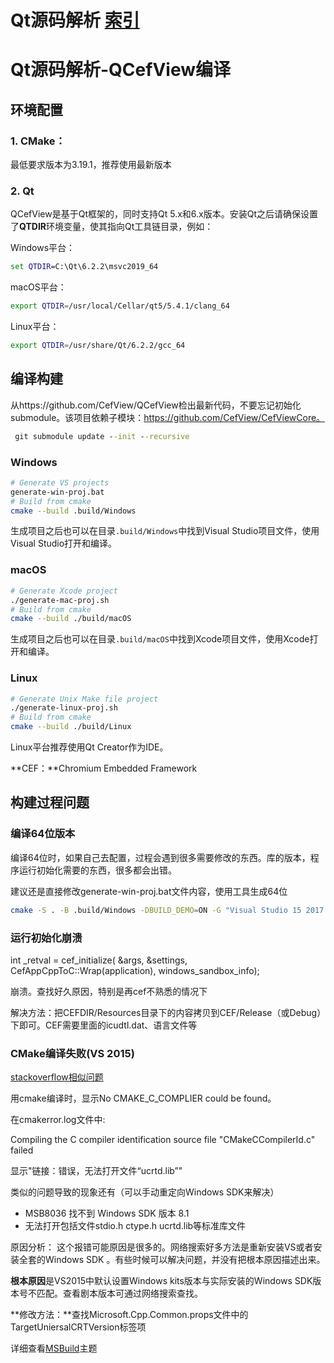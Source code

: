 # Qt源码解析 [索引](https://blog.csdn.net/xinqingwuji/article/details/118365888)

# Qt源码解析-QCefView编译

## 环境配置

### 1. CMake：

最低要求版本为3.19.1，推荐使用最新版本 

### 2. Qt

QCefView是基于Qt框架的，同时支持Qt 5.x和6.x版本。安装Qt之后请确保设置了**QTDIR**环境变量，使其指向Qt工具链目录，例如：

Windows平台：

```bat
set QTDIR=C:\Qt\6.2.2\msvc2019_64
```

macOS平台：

```bash
export QTDIR=/usr/local/Cellar/qt5/5.4.1/clang_64
```

Linux平台：

```bash
export QTDIR=/usr/share/Qt/6.2.2/gcc_64
```

## 编译构建

从https://github.com/CefView/QCefView检出最新代码，不要忘记初始化submodule。该项目依赖子模块：https://github.com/CefView/CefViewCore。

```bat
 git submodule update --init --recursive   
```

### Windows

```bash
# Generate VS projects
generate-win-proj.bat
# Build from cmake
cmake --build .build/Windows
```

生成项目之后也可以在目录`.build/Windows`中找到Visual Studio项目文件，使用Visual Studio打开和编译。

### macOS

```bash
# Generate Xcode project
./generate-mac-proj.sh
# Build from cmake 
cmake --build ./build/macOS
```

生成项目之后也可以在目录`.build/macOS`中找到Xcode项目文件，使用Xcode打开和编译。

### Linux

```bash
# Generate Unix Make file project
./generate-linux-proj.sh
# Build from cmake 
cmake --build ./build/Linux
```

Linux平台推荐使用Qt Creator作为IDE。

 **CEF：**Chromium Embedded Framework 

## 构建过程问题

### 编译64位版本

编译64位时，如果自己去配置，过程会遇到很多需要修改的东西。库的版本，程序运行初始化需要的东西，很多都会出错。

建议还是直接修改generate-win-proj.bat文件内容，使用工具生成64位

```bash
cmake -S . -B .build/Windows -DBUILD_DEMO=ON -G "Visual Studio 15 2017 Win64"
```

### 运行初始化崩溃

  int _retval = cef_initialize(
      &args, &settings, CefAppCppToC::Wrap(application), windows_sandbox_info);

崩溃。查找好久原因，特别是再cef不熟悉的情况下

解决方法：把CEFDIR/Resources目录下的内容拷贝到CEF/Release（或Debug）下即可。CEF需要里面的icudtl.dat、语言文件等 

### CMake编译失败(VS 2015)

[stackoverflow相似问题](https://stackoverflow.com/questions/42701019/problems-generating-solution-for-vs-2017-with-cmake)

用cmake编译时，显示No CMAKE_C_COMPLIER could be found。

在cmakerror.log文件中:

 Compiling the C compiler identification source file "CMakeCCompilerId.c" failed 

显示"链接：错误，无法打开文件“ucrtd.lib”"

类似的问题导致的现象还有（可以手动重定向Windows SDK来解决）

- MSB8036 找不到 Windows SDK 版本 8.1
- 无法打开包括文件stdio.h ctype.h ucrtd.lib等标准库文件

原因分析：
这个报错可能原因是很多的。网络搜索好多方法是重新安装VS或者安装全套的Windows  SDK 。有些时候可以解决问题，并没有把根本原因描述出来。

**根本原因**是VS2015中默认设置Windows kits版本与实际安装的Windows SDK版本号不匹配。查看剧本版本可通过网络搜索查找。

**修改方法：**查找Microsoft.Cpp.Common.props文件中的TargetUniersalCRTVersion标签项

详细查看[MSBuild](https://docs.microsoft.com/en-us/visualstudio/msbuild/build-process-overview?view=vs-2022)主题
